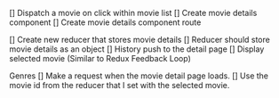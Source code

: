 [] Dispatch a movie on click within movie list
[] Create movie details component
[] Create movie details component route


[] Create new reducer that stores movie details
[] Reducer should store movie details as an object
[] History push to the detail page 
[] Display selected movie (Similar to Redux Feedback Loop)

Genres
[] Make a request when the movie detail page loads.
[] Use the movie id from the reducer that I set with the selected movie.

